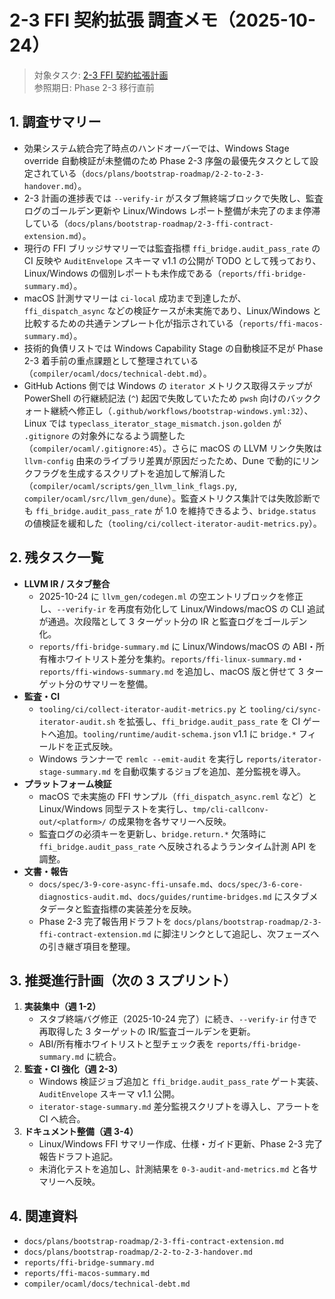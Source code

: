 # 2-3 FFI 契約拡張 調査メモ（2025-10-24）

> 対象タスク: [2-3 FFI 契約拡張計画](2-3-ffi-contract-extension.md)  
> 参照期日: Phase 2-3 移行直前

## 1. 調査サマリー
- 効果システム統合完了時点のハンドオーバーでは、Windows Stage override 自動検証が未整備のため Phase 2-3 序盤の最優先タスクとして設定されている（`docs/plans/bootstrap-roadmap/2-2-to-2-3-handover.md`）。
- 2-3 計画の進捗表では `--verify-ir` がスタブ無終端ブロックで失敗し、監査ログのゴールデン更新や Linux/Windows レポート整備が未完了のまま停滞している（`docs/plans/bootstrap-roadmap/2-3-ffi-contract-extension.md`）。
- 現行の FFI ブリッジサマリーでは監査指標 `ffi_bridge.audit_pass_rate` の CI 反映や `AuditEnvelope` スキーマ v1.1 の公開が TODO として残っており、Linux/Windows の個別レポートも未作成である（`reports/ffi-bridge-summary.md`）。
- macOS 計測サマリーは `ci-local` 成功まで到達したが、`ffi_dispatch_async` などの検証ケースが未実施であり、Linux/Windows と比較するための共通テンプレート化が指示されている（`reports/ffi-macos-summary.md`）。
- 技術的負債リストでは Windows Capability Stage の自動検証不足が Phase 2-3 着手前の重点課題として整理されている（`compiler/ocaml/docs/technical-debt.md`）。
- GitHub Actions 側では Windows の `iterator` メトリクス取得ステップが PowerShell の行継続記法 (`^`) 起因で失敗していたため `pwsh` 向けのバッククォート継続へ修正し（`.github/workflows/bootstrap-windows.yml:32`）、Linux では `typeclass_iterator_stage_mismatch.json.golden` が `.gitignore` の対象外になるよう調整した（`compiler/ocaml/.gitignore:45`）。さらに macOS の LLVM リンク失敗は `llvm-config` 由来のライブラリ差異が原因だったため、Dune で動的にリンクフラグを生成するスクリプトを追加して解消した（`compiler/ocaml/scripts/gen_llvm_link_flags.py`, `compiler/ocaml/src/llvm_gen/dune`）。監査メトリクス集計では失敗診断でも `ffi_bridge.audit_pass_rate` が 1.0 を維持できるよう、`bridge.status` の値検証を緩和した（`tooling/ci/collect-iterator-audit-metrics.py`）。

## 2. 残タスク一覧
- **LLVM IR / スタブ整合**
  - 2025-10-24 に `llvm_gen/codegen.ml` の空エントリブロックを修正し、`--verify-ir` を再度有効化して Linux/Windows/macOS の CLI 追試が通過。次段階として 3 ターゲット分の IR と監査ログをゴールデン化。
  - `reports/ffi-bridge-summary.md` に Linux/Windows/macOS の ABI・所有権ホワイトリスト差分を集約。`reports/ffi-linux-summary.md`・`reports/ffi-windows-summary.md` を追加し、macOS 版と併せて 3 ターゲット分のサマリーを整備。
- **監査・CI**
  - `tooling/ci/collect-iterator-audit-metrics.py` と `tooling/ci/sync-iterator-audit.sh` を拡張し、`ffi_bridge.audit_pass_rate` を CI ゲートへ追加。`tooling/runtime/audit-schema.json` v1.1 に `bridge.*` フィールドを正式反映。
  - Windows ランナーで `remlc --emit-audit` を実行し `reports/iterator-stage-summary.md` を自動収集するジョブを追加、差分監視を導入。
- **プラットフォーム検証**
  - macOS で未実施の FFI サンプル（`ffi_dispatch_async.reml` など）と Linux/Windows 同型テストを実行し、`tmp/cli-callconv-out/<platform>/` の成果物を各サマリーへ反映。
  - 監査ログの必須キーを更新し、`bridge.return.*` 欠落時に `ffi_bridge.audit_pass_rate` へ反映されるようランタイム計測 API を調整。
- **文書・報告**
  - `docs/spec/3-9-core-async-ffi-unsafe.md`、`docs/spec/3-6-core-diagnostics-audit.md`、`docs/guides/runtime-bridges.md` にスタブメタデータと監査指標の実装差分を反映。
  - Phase 2-3 完了報告用ドラフトを `docs/plans/bootstrap-roadmap/2-3-ffi-contract-extension.md` に脚注リンクとして追記し、次フェーズへの引き継ぎ項目を整理。

## 3. 推奨進行計画（次の 3 スプリント）
1. **実装集中（週 1-2）**  
   - スタブ終端バグ修正（2025-10-24 完了）に続き、`--verify-ir` 付きで再取得した 3 ターゲットの IR/監査ゴールデンを更新。  
   - ABI/所有権ホワイトリストと型チェック表を `reports/ffi-bridge-summary.md` に統合。
2. **監査・CI 強化（週 2-3）**  
   - Windows 検証ジョブ追加と `ffi_bridge.audit_pass_rate` ゲート実装、`AuditEnvelope` スキーマ v1.1 公開。  
   - `iterator-stage-summary.md` 差分監視スクリプトを導入し、アラートを CI へ統合。
3. **ドキュメント整備（週 3-4）**  
   - Linux/Windows FFI サマリー作成、仕様・ガイド更新、Phase 2-3 完了報告ドラフト追記。  
   - 未消化テストを追加し、計測結果を `0-3-audit-and-metrics.md` と各サマリーへ反映。

## 4. 関連資料
- `docs/plans/bootstrap-roadmap/2-3-ffi-contract-extension.md`
- `docs/plans/bootstrap-roadmap/2-2-to-2-3-handover.md`
- `reports/ffi-bridge-summary.md`
- `reports/ffi-macos-summary.md`
- `compiler/ocaml/docs/technical-debt.md`
